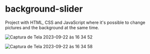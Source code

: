 # background-slider
Project with HTML, CSS and JavaScript where it's possible to change pictures and the background at the same time.


![Captura de Tela 2023-09-22 às 16 34 52](https://github.com/DeborahLyra/background-slider/assets/112579301/4202cf1e-902a-447c-8e34-688e7f60b96a)



![Captura de Tela 2023-09-22 às 16 34 58](https://github.com/DeborahLyra/background-slider/assets/112579301/3334f3bc-0aaf-45dd-8fce-cb5f9b12084a)
